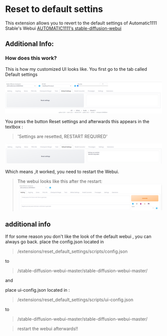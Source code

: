 # Reset to default settins
This extension allows you to revert to the default settings of
Automatic1111 Stable's Webui [AUTOMATIC1111's stable-diffusion-webui](https://github.com/AUTOMATIC1111/stable-diffusion-webui)

## Additional Info:


### How does this work?
This is how my customized UI looks like.
You first go to the tab called Default settings

![example_image](show.png)

You press the button Reset settings and afterwards
this appears in the textbox :
> 'Settings are resetted, RESTART REQUIRED'

![example_image](show2.png)

Which means ,it worked, you need to restart the Webui.

>The webui looks like this after the restart:
> ![example](show3.png)


## additional info
If for some reason you don't like the look
of the default webui , you can always go back.
place the config.json located in
> /extensions/reset_default_settings/scripts/config.json

to

>/stable-diffusion-webui-master/stable-diffusion-webui-master/

and



place ui-config.json located in :
> /extensions/reset_default_settings/scripts/ui-config.json

to
>/stable-diffusion-webui-master/stable-diffusion-webui-master/

>restart the webui afterwards!!



